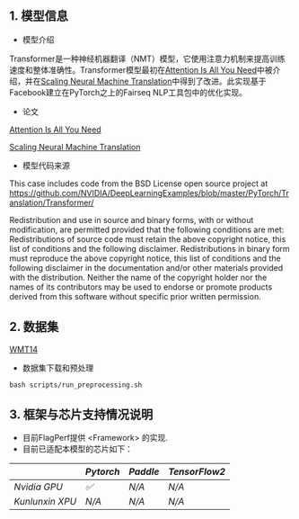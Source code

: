 ## 1. 模型信息

- 模型介绍

Transformer是一种神经机器翻译（NMT）模型，它使用注意力机制来提高训练速度和整体准确性。Transformer模型最初在[Attention Is All You Need](https://arxiv.org/abs/1706.03762)中被介绍，并在[Scaling Neural Machine Translation](https://arxiv.org/abs/1806.00187)中得到了改进。此实现基于Facebook建立在PyTorch之上的Fairseq NLP工具包中的优化实现。

- 论文

[Attention Is All You Need](https://arxiv.org/abs/1706.03762)

[Scaling Neural Machine Translation](https://arxiv.org/abs/1806.00187)

- 模型代码来源

This case includes code from the BSD License open source project at https://github.com/NVIDIA/DeepLearningExamples/blob/master/PyTorch/Translation/Transformer/

Redistribution and use in source and binary forms, with or without modification, are permitted provided that the following conditions are met:
Redistributions of source code must retain the above copyright notice, this list of conditions and the following disclaimer.
Redistributions in binary form must reproduce the above copyright notice, this list of conditions and the following disclaimer in the documentation and/or other materials provided with the distribution.
Neither the name of the copyright holder nor the names of its contributors may be used to endorse or promote products derived from this software without specific prior written permission.


## 2. 数据集

[WMT14](http://statmt.org/wmt14/translation-task.html#Download)

- 数据集下载和预处理

```
bash scripts/run_preprocessing.sh
```


## 3. 框架与芯片支持情况说明

- 目前FlagPerf提供 &lt;Framework&gt; 的实现.
- 目前已适配本模型的芯片如下：

|              | *Pytorch* | *Paddle* | *TensorFlow2* |
| ------------ | --------- | -------- | ------------- |
| *Nvidia GPU* |    *✅*   | *N/A*    | *N/A*         |
| *Kunlunxin XPU* | *N/A*  | *N/A*    | *N/A*         |
